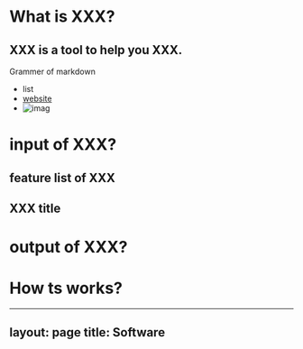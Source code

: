 # What is XXX?
## XXX is a tool to help you XXX.
Grammer of markdown
- list
- [website](www.baidu.com)
- ![imag](website/xxx.png)

# input of XXX?
## feature list of XXX
## XXX title

# output of XXX?


# How ts works?

---
layout: page 
title: Software
---

